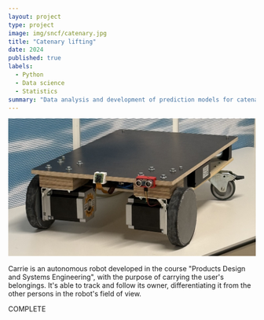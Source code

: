```yaml
---
layout: project
type: project
image: img/sncf/catenary.jpg
title: "Catenary lifting"
date: 2024
published: true
labels:
  - Python
  - Data science
  - Statistics
summary: "Data analysis and development of prediction models for catenary liQing"
---
```


<img class="img-fluid" src="../img/carrie/robot.jpg">

Carrie is an autonomous robot developed in the course "Products Design and Systems Engineering", with the purpose of carrying the user's belongings.
It's able to track and follow its owner, differentiating it from the other persons in the robot's field of view.

COMPLETE